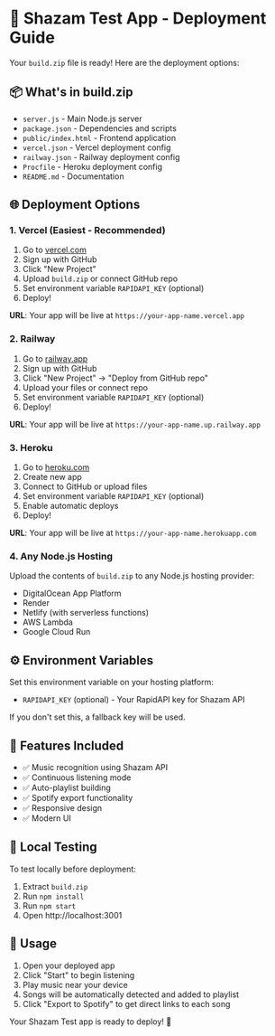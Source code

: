 # 🚀 Shazam Test App - Deployment Guide

Your `build.zip` file is ready! Here are the deployment options:

## 📦 What's in build.zip
- `server.js` - Main Node.js server
- `package.json` - Dependencies and scripts
- `public/index.html` - Frontend application
- `vercel.json` - Vercel deployment config
- `railway.json` - Railway deployment config
- `Procfile` - Heroku deployment config
- `README.md` - Documentation

## 🌐 Deployment Options

### 1. Vercel (Easiest - Recommended)
1. Go to [vercel.com](https://vercel.com)
2. Sign up with GitHub
3. Click "New Project"
4. Upload `build.zip` or connect GitHub repo
5. Set environment variable `RAPIDAPI_KEY` (optional)
6. Deploy!

**URL**: Your app will be live at `https://your-app-name.vercel.app`

### 2. Railway
1. Go to [railway.app](https://railway.app)
2. Sign up with GitHub
3. Click "New Project" → "Deploy from GitHub repo"
4. Upload your files or connect repo
5. Set environment variable `RAPIDAPI_KEY` (optional)
6. Deploy!

**URL**: Your app will be live at `https://your-app-name.up.railway.app`

### 3. Heroku
1. Go to [heroku.com](https://heroku.com)
2. Create new app
3. Connect to GitHub or upload files
4. Set environment variable `RAPIDAPI_KEY` (optional)
5. Enable automatic deploys
6. Deploy!

**URL**: Your app will be live at `https://your-app-name.herokuapp.com`

### 4. Any Node.js Hosting
Upload the contents of `build.zip` to any Node.js hosting provider:
- DigitalOcean App Platform
- Render
- Netlify (with serverless functions)
- AWS Lambda
- Google Cloud Run

## ⚙️ Environment Variables

Set this environment variable on your hosting platform:
- `RAPIDAPI_KEY` (optional) - Your RapidAPI key for Shazam API

If you don't set this, a fallback key will be used.

## 🎯 Features Included
- ✅ Music recognition using Shazam API
- ✅ Continuous listening mode
- ✅ Auto-playlist building
- ✅ Spotify export functionality
- ✅ Responsive design
- ✅ Modern UI

## 🔧 Local Testing
To test locally before deployment:
1. Extract `build.zip`
2. Run `npm install`
3. Run `npm start`
4. Open http://localhost:3001

## 📱 Usage
1. Open your deployed app
2. Click "Start" to begin listening
3. Play music near your device
4. Songs will be automatically detected and added to playlist
5. Click "Export to Spotify" to get direct links to each song

Your Shazam Test app is ready to deploy! 🎵

